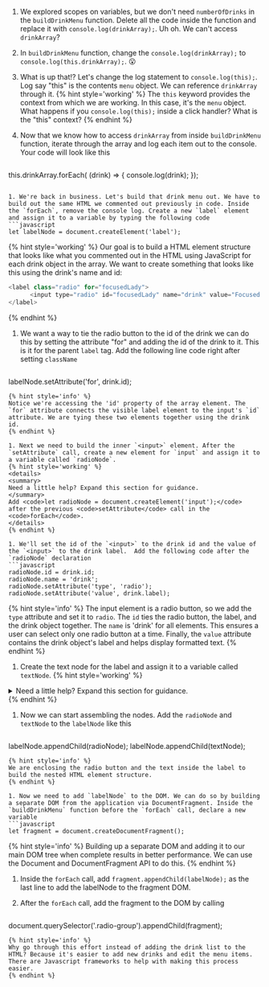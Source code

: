 1. We explored scopes on variables, but we don't need `numberOfDrinks` in the `buildDrinkMenu` function. Delete all the code inside the function and replace it with `console.log(drinkArray);`. Uh oh. We can't access `drinkArray`?

1. In `buildDrinkMenu` function, change the `console.log(drinkArray);` to `console.log(this.drinkArray);`. 😮

1. What is up that!? Let's change the log statement to `console.log(this);`. Log say "this" is the contents `menu` object. We can reference `drinkArray` through it.
   {% hint style='working' %}
The `this` keyword provides the context from which we are working. In this case, it's the `menu` object. What happens if you `console.log(this);` inside a click handler? What is the "this" context? 
   {% endhint %}

1. Now that we know how to access `drinkArray` from inside `buildDrinkMenu` function, iterate through the array and log each item out to the console. Your code will look like this
   ```javascript
this.drinkArray.forEach( (drink) => {
      console.log(drink);
});
   ```

1. We're back in business. Let's build that drink menu out. We have to build out the same HTML we commented out previously in code. Inside the `forEach`, remove the console log. Create a new `label` element and assign it to a variable by typing the following code
   ```javascript
let labelNode = document.createElement('label');
   ```
   {% hint style='working' %}
Our goal is to build a HTML element structure that looks like what you commented out in the HTML using JavaScript for each drink object in the array. We want to create something that looks like this using the drink's name and id:
```javascript
<label class="radio" for="focusedLady">
      <input type="radio" id="focusedLady" name="drink" value="Focused Lady"> Focused Lady
</label>
```
   {% endhint %}

1. We want a way to tie the radio button to the id of the drink we can do this by setting the attribute "for" and adding the id of the drink to it. This is it for the parent `label` tag. Add the following line code right after setting `className`
   ```javascript
labelNode.setAttribute('for', drink.id);
   ```
   {% hint style='info' %}
Notice we're accessing the 'id' property of the array element. The `for` attribute connects the visible label element to the input's `id` attribute. We are tying these two elements together using the drink id.
   {% endhint %}

1. Next we need to build the inner `<input>` element. After the `setAttribute` call, create a new element for `input` and assign it to a variable called `radioNode`. 
   {% hint style='working' %}
<details>
<summary>
Need a little help? Expand this section for guidance. 
</summary> 
Add <code>let radioNode = document.createElement('input');</code> after the previous <code>setAttribute</code> call in the <code>forEach</code>.
</details>
   {% endhint %}

1. We'll set the id of the `<input>` to the drink id and the value of the `<input>` to the drink label.  Add the following code after the `radioNode` declaration
   ```javascript
radioNode.id = drink.id;
radioNode.name = 'drink';
radioNode.setAttribute('type', 'radio');
radioNode.setAttribute('value', drink.label);
   ```
   {% hint style='info' %}
The input element is a radio button, so we add the `type` attribute and set it to `radio`. The `id` ties the radio button, the label, and the drink object together. The `name` is 'drink' for all elements. This ensures a user can select only one radio button at a time. Finally, the `value` attribute contains the drink object's label and helps display formatted text. 
   {% endhint %}

1. Create the text node for the label and assign it to a variable called `textNode`.
   {% hint style='working' %}
<details>
<summary>
Need a little help? Expand this section for guidance. 
</summary> 
Add <code>const textNode = document.createTextNode(drink.label);</code> after the previous <code>setAttribute</code> call in the <code>forEach</code> to add the text for the drink name.
</details>
   {% endhint %}

1. Now we can start assembling the nodes. Add the `radioNode` and `textNode` to the `labelNode` like this
   ```javascript
labelNode.appendChild(radioNode);
labelNode.appendChild(textNode);
   ``` 
   {% hint style='info' %}
We are enclosing the radio button and the text inside the label to build the nested HTML element structure.
   {% endhint %}

1. Now we need to add `labelNode` to the DOM. We can do so by building a separate DOM from the application via DocumentFragment. Inside the `buildDrinkMenu` function before the `forEach` call, declare a new variable
   ```javascript
let fragment = document.createDocumentFragment();
   ``` 
   {% hint style='info' %}
Building up a separate DOM and adding it to our main DOM tree when complete results in better performance. We can use the Document and DocumentFragment API to do this.
   {% endhint %}

1. Inside the `forEach` call, add `fragment.appendChild(labelNode);` as the last line to add the labelNode to the fragment DOM.

1. After the `forEach` call, add the fragment to the DOM by calling 
   ```javascript
document.querySelector('.radio-group').appendChild(fragment);
   ```
   {% hint style='info' %}
Why go through this effort instead of adding the drink list to the HTML? Because it's easier to add new drinks and edit the menu items. There are Javascript frameworks to help with making this process easier.
   {% endhint %}

